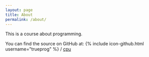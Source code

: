 ```yaml
---
layout: page
title: About
permalink: /about/
---
```

This is a course about programming.

You can find the source on GitHub at:
{% include icon-github.html username="trueprog" %} /
[cpu](https://github.com/trueprog/cpu)

